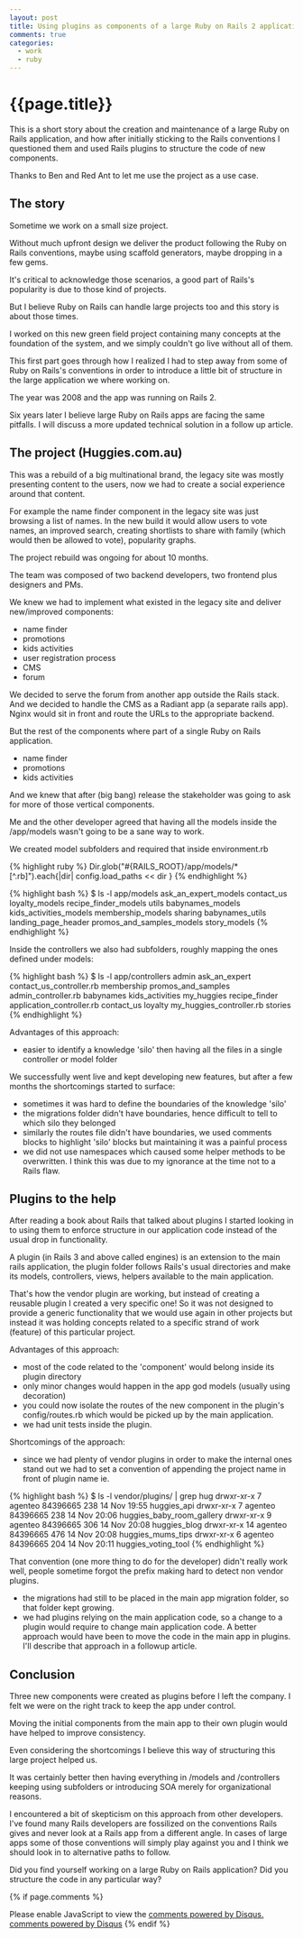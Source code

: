 ```yaml
---
layout: post
title: Using plugins as components of a large Ruby on Rails 2 application
comments: true
categories:
  - work
  - ruby
---
```



# {{page.title}}

This is a short story about the creation and maintenance of a large Ruby on Rails
application, and how after initially sticking to the Rails conventions I
questioned them and used Rails plugins to structure the code of new components.

Thanks to Ben and Red Ant to let me use the project as a use case.


## The story
Sometime we work on a small size project.

Without much upfront design we deliver the product following the Ruby on Rails conventions,
maybe using scaffold generators, maybe dropping in a few gems.

It's critical to acknowledge those scenarios, a good part of Rails's popularity is due to those kind of projects.

But I believe Ruby on Rails can handle large projects too and this story is about those times.

I worked on this new green field project containing many concepts at the
foundation of the system, and we simply couldn't go live without all of them.

This first part goes through how I realized I had to step away from some of
Ruby on Rails's conventions in order to introduce a little bit of structure in
the large application we where working on.

The year was 2008 and the app was running on Rails 2.

Six years later I believe large Ruby on Rails apps are facing the same pitfalls. I will
discuss a more updated technical solution in a follow up article.


## The project (Huggies.com.au)
This was a rebuild of a big multinational brand, the legacy site was mostly presenting
content to the users, now we had to create a social experience around that content.

For example the name finder component in the legacy site was just browsing a list of names.
In the new build it would allow users to vote names, an improved search, creating
shortlists to share with family (which would then be allowed to vote), popularity graphs.

The project rebuild was ongoing for about 10 months.

The team was composed of two backend developers, two frontend plus designers and PMs.

We knew we had to implement what existed in the legacy site and deliver new/improved components:
* name finder
* promotions
* kids activities
* user registration process
* CMS
* forum

We decided to serve the forum from another app outside the Rails stack.
And we decided to handle the CMS as a Radiant app (a separate rails app).
Nginx would sit in front and route the URLs to the appropriate backend.

But the rest of the components where part of a single Ruby on Rails application.
* name finder
* promotions
* kids activities

And we knew that after (big bang) release the stakeholder was going to ask for
more of those vertical components.

Me and the other developer agreed that having all the
models inside the /app/models wasn't going to be a sane way to work.

We created model subfolders and required that inside environment.rb

{% highlight ruby %}
Dir.glob("#{RAILS_ROOT}/app/models/*[^.rb]").each{|dir| config.load_paths << dir }
{% endhighlight %}

{% highlight bash %}
$ ls -l app/models
ask_an_expert_models            contact_us                      loyalty_models                  recipe_finder_models            utils
babynames_models                kids_activities_models          membership_models               sharing
babynames_utils                 landing_page_header             promos_and_samples_models       story_models
{% endhighlight %}

Inside the controllers we also had subfolders, roughly mapping the ones defined under models:

{% highlight bash %}
$ ls -l app/controllers
admin                           ask_an_expert                   contact_us_controller.rb        membership                      promos_and_samples
admin_controller.rb             babynames                       kids_activities                 my_huggies                      recipe_finder
application_controller.rb       contact_us                      loyalty                         my_huggies_controller.rb        stories
{% endhighlight %}

Advantages of this approach:
 
* easier to identify a knowledge 'silo' then having all the files in a single controller or model folder

We successfully went live and kept developing new features, but after a few months the shortcomings started to surface:

* sometimes it was hard to define the boundaries of the knowledge 'silo'
* the migrations folder didn't have boundaries, hence difficult to tell to which silo they belonged
* similarly the routes file didn't have boundaries, we used comments blocks to highlight 'silo' blocks but maintaining it was a painful process
* we did not use namespaces which caused some helper methods to be overwritten. I think this was due to my ignorance at the time not to a Rails flaw.


## Plugins to the help
After reading a book about Rails that talked about plugins I
started looking in to using them to enforce structure in our application code
instead of the usual drop in functionality.

A plugin (in Rails 3 and above called engines) is an extension to the
main rails application, the plugin folder follows Rails's usual directories and
make its models, controllers, views, helpers available to the main application.

That's how the vendor plugin are working, but instead of creating a reusable
plugin I created a very specific one!
So it was not designed to provide a generic functionality that we would use again
in other projects but instead it was holding concepts related to a specific strand
of work (feature) of this particular project.

Advantages of this approach:
* most of the code related to the 'component' would belong inside its plugin directory
* only minor changes would happen in the app god models (usually using decoration)
* you could now isolate the routes of the new component in the plugin's config/routes.rb which would be picked up by the main application.
* we had unit tests inside the plugin.

Shortcomings of the approach:

* since we had plenty of vendor plugins in order to make the internal ones stand out we had to set a convention of appending the project name in front of plugin name ie.

{% highlight bash %}
$ ls -l vendor/plugins/ | grep hug
drwxr-xr-x   7 agenteo  84396665  238 14 Nov 19:55 huggies_api
drwxr-xr-x   7 agenteo  84396665  238 14 Nov 20:06 huggies_baby_room_gallery
drwxr-xr-x   9 agenteo  84396665  306 14 Nov 20:08 huggies_blog
drwxr-xr-x  14 agenteo  84396665  476 14 Nov 20:08 huggies_mums_tips
drwxr-xr-x   6 agenteo  84396665  204 14 Nov 20:11 huggies_voting_tool
{% endhighlight %}

That convention (one more thing to do for the developer) didn't really work well,
people sometime forgot the prefix making hard to detect non vendor plugins.
* the migrations had still to be placed in the main app migration folder, so that folder kept
growing.
* we had plugins relying on the main application code, so a change to a
  plugin would require to change main application code. A better approach would
  have been to move the code in the main app in plugins. I'll describe that
  approach in a followup article.


## Conclusion
Three new components were created as plugins before I left the company.
I felt we were on the right track to keep the app under control.

Moving the initial components from the main app to their own plugin would have
helped to improve consistency.

Even considering the shortcomings I believe this way of structuring this large
project helped us.

It was certainly better then having everything in /models and /controllers keeping
using subfolders or introducing SOA merely for organizational reasons.

I encountered a bit of skepticism on this approach from other developers.
I've found many Rails developers are fossilized on the conventions Rails gives
and never look at a Rails app from a different angle.
In cases of large apps some of those conventions will simply play against you
and I think we should look in to alternative paths to follow.

Did you find yourself working on a large Ruby on Rails application? Did you
structure the code in any particular way?

{% if page.comments %}
  <div id="disqus_thread"></div>
  <script type="text/javascript">
      /* * * CONFIGURATION VARIABLES: EDIT BEFORE PASTING INTO YOUR WEBPAGE * * */
      var disqus_shortname = 'enricoteotti'; // required: replace example with your forum shortname

      /* * * DON'T EDIT BELOW THIS LINE * * */
      (function() {
          var dsq = document.createElement('script'); dsq.type = 'text/javascript'; dsq.async = true;
          dsq.src = '//' + disqus_shortname + '.disqus.com/embed.js';
          (document.getElementsByTagName('head')[0] || document.getElementsByTagName('body')[0]).appendChild(dsq);
      })();
  </script>
  <noscript>Please enable JavaScript to view the <a href="http://disqus.com/?ref_noscript">comments powered by Disqus.</a></noscript>
  <a href="http://disqus.com" class="dsq-brlink">comments powered by <span class="logo-disqus">Disqus</span></a>
{% endif %}
